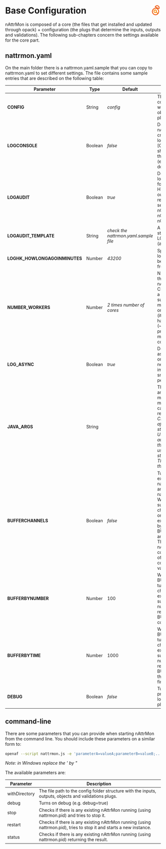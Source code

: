 # Base Configuration <a href="/"><img align="right" src="images/logo.png"></a>

nAttrMon is composed of a core (the files that get installed and updated through opack) + configuration (the plugs that determine the inputs, outputs and validations). The following sub-chapters concern the settings available for the core part.

## nattrmon.yaml

On the main folder there is a nattrmon.yaml.sample that you can copy to nattrmon.yaml to set different settings. The file contains some sample entries that are described on the following table:

| Parameter | Type | Default | Description |
|-----------|------|---------|-------------|
| **CONFIG** | String | *config* | The file path to the config folder structure with the inputs, outputs, objects and validations plugs. |
| **LOGCONSOLE** | Boolean | *false* | Determines if the nAttrMon log should be created and stored in log files under [CONFIG]/log or if it should just be output to the current console (e.g. if running on a docker container). |
| **LOGAUDIT** | Boolean | *true* | Determines if an audit log should be produced for every external HTTP(s) access for output plugs that respect this global setting (e.g. nOutput_HTTP, nOutput_HTTP_JSON, nOutput_Channels) |
| **LOGAUDIT_TEMPLATE** | String | *check the nattrmon.yaml.sample file* | A handlebars template string used when LOGAUDIT = true (available entries *tbc*) |
| **LOGHK_HOWLONGAGOINMINUTES** | Number | *43200* | Specifies how long the log files should be kept before being removed from the filesystem. |
| **NUMBER_WORKERS** | Number | *2 times number of cores* | Number of base threads (workers) that nAttrMon should use. Change this if you have a less than 2 cores (it's suggested to have a minimum of 4 workers) or more than 4 cores (it's suggested not to have too many workers (~8) if there is other processes on the same machine to keep load controlled) |
| **LOG_ASYNC** | Boolean | *true* | Determines if logging is asynchronous (default) or not. Turn it off if you need to see logging immediately even with a small global performance penality.|
| **JAVA_ARGS** | String | | The extra java arguments (e.g. minimum and maximum memory) to be used in case of automatic restart. **NOTE:** *Changing this doesn't affect the normal startup java arguments. Usually OpenAF can automatically figure out the java arguments you used during the normal startup and reuse them. This setting just forces them.* |
| **BUFFERCHANNELS** | Boolean | *false* | Turns on or off the extra buffer channels nattrmon::cvals::buffer and nattrmon::warns::buffer. When a plug subscribes theses channels instead of the original one the rate of execution will be paced by the parameters BUFFERBYNUMBER and BUFFERBYTIME. This is usefull for nAttrMon configurations with lots of attributes and constant output and validations. |
| **BUFFERBYNUMBER** | Number | 100 | When BUFFERCHANNELS is turned on the buffer channels will only execute plugs that subscribe it when this number of changes is reached (or BUFFERBYTIME if the condition is true first). |
| **BUFFERBYTIME** | Number | 1000 | When BUFFERCHANNELS is turned on the buffer channels will only execute plugs that subscribe it when this number of ms is reached (or BUFFERBYNUMBER if the condition is true first). |
| **DEBUG** | Boolean | *false* | Turns debug on producing a lot more logging to help debug a plug configuration. |


## command-line 

There are some parameters that you can provide when starting nAttrMon from the command line. You should include these parameters on a similar form to:

````bash
openaf --script nattrmon.js -e 'parameterA=valueA;parameterB=valueB;...'
````

*Note: in Windows replace the ' by "*

The available parameters are:

| Parameter | Description |
|-----------|-------------|
| withDirectory | The file path to the config folder structure with the inputs, outputs, objects and validations plugs. |
| debug | Turns on debug (e.g. debug=true) |
| stop | Checks if there is any existing nAttrMon running (using nattrmon.pid) and tries to stop it. |
| restart | Checks if there is any existing nAttrMon running (using nattrmon.pid), tries to stop it and starts a new instance. |
| status | Checks if there is any existing nAttrMon running (using nattrmon.pid) returning the result. |
